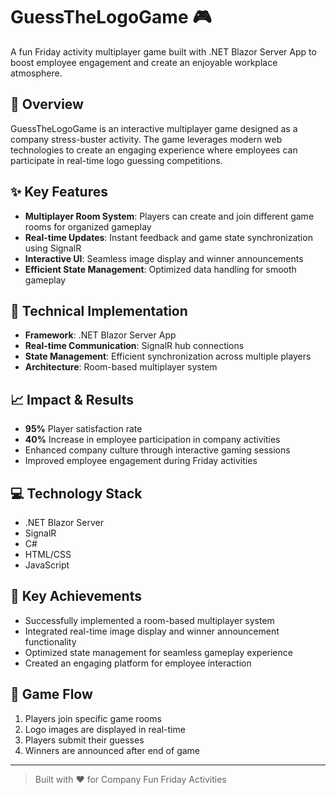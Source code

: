 # GuessTheLogoGame 🎮

A fun Friday activity multiplayer game built with .NET Blazor Server App to boost employee engagement and create an enjoyable workplace atmosphere.

## 🌟 Overview

GuessTheLogoGame is an interactive multiplayer game designed as a company stress-buster activity. The game leverages modern web technologies to create an engaging experience where employees can participate in real-time logo guessing competitions.

## ✨ Key Features

- **Multiplayer Room System**: Players can create and join different game rooms for organized gameplay
- **Real-time Updates**: Instant feedback and game state synchronization using SignalR
- **Interactive UI**: Seamless image display and winner announcements
- **Efficient State Management**: Optimized data handling for smooth gameplay

## 🚀 Technical Implementation

- **Framework**: .NET Blazor Server App
- **Real-time Communication**: SignalR hub connections
- **State Management**: Efficient synchronization across multiple players
- **Architecture**: Room-based multiplayer system

## 📈 Impact & Results

- **95%** Player satisfaction rate
- **40%** Increase in employee participation in company activities
- Enhanced company culture through interactive gaming sessions
- Improved employee engagement during Friday activities

## 💻 Technology Stack

- .NET Blazor Server
- SignalR
- C#
- HTML/CSS
- JavaScript

## 🎯 Key Achievements

- Successfully implemented a room-based multiplayer system
- Integrated real-time image display and winner announcement functionality
- Optimized state management for seamless gameplay experience
- Created an engaging platform for employee interaction

## 🔄 Game Flow

1. Players join specific game rooms
2. Logo images are displayed in real-time
3. Players submit their guesses
4. Winners are announced after end of game

---

> Built with ❤️ for Company Fun Friday Activities
